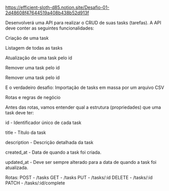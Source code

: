 https://efficient-sloth-d85.notion.site/Desafio-01-2d48608f47644519a408b438b52d913f

Desenvolverá uma API para realizar o CRUD de suas tasks (tarefas).
A API deve conter as seguintes funcionalidades:

Criação de uma task

Listagem de todas as tasks

Atualização de uma task pelo id

Remover uma task pelo id

Remover uma task pelo id

E o verdadeiro desafio: Importação de tasks em massa por um arquivo CSV

Rotas e regras de negócio

Antes das rotas, vamos entender qual a estrutura (propriedades) que uma task deve ter:

id - Identificador único de cada task

title - Título da task

description - Descrição detalhada da task

created_at - Data de quando a task foi criada.

updated_at - Deve ser sempre alterado para a data de quando a task foi atualizada.

Rotas:
POST - /tasks
GET - /tasks
PUT - /tasks/:id
DELETE - /tasks/:id
PATCH - /tasks/:id/complete
